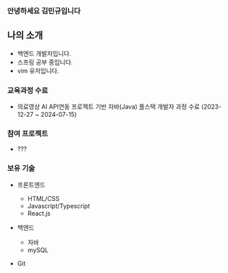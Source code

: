 ### 안녕하세요 김민규입니다

## 나의 소개
- 백엔드 개발자입니다.
- 스프링 공부 중입니다.
- vim 유저입니다.

### 교육과정 수료
- 의료영상 AI API연동 프로젝트 기반 자바(Java) 플스택 개발자 과정 수료 (2023-12-27 ~ 2024-07-15)

### 참여 프로젝트
- ???

### 보유 기술
- 프론트엔드
  - HTML/CSS
  - Javascript/Typescript
  - React.js
 
- 백엔드
  - 자바
  - mySQL

- Git
